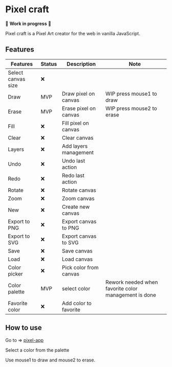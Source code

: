 # Pixel craft

:construction: **Work in progress** :construction:

Pixel craft is a Pixel Art creator for the web in vanilla JavaScript.

## Features

| Features | Status | Description | Note |
| ----------- | ----------- | ----------- | ----------- |
| Select canvas size | :x: | | |
| Draw | MVP | Draw pixel on canvas | WIP press mouse1 to draw |
| Erase | MVP | Erase pixel on canvas | WIP press mouse2 to erase |
| Fill | :x: | Fill pixel on canvas ||
| Clear | :x: | Clear canvas ||
| Layers| :x: | Add layers management ||
| Undo | :x: | Undo last action ||
| Redo | :x: | Redo last action ||
| Rotate | :x: | Rotate canvas ||
| Zoom | :x: | Zoom canvas ||
| New | :x: | Create new canvas ||
| Export to PNG | :x: | Export canvas to PNG ||
| Export to SVG | :x: | Export canvas to SVG ||
| Save | :x: | Save canvas ||
| Load | :x: | Load canvas ||
| Color picker | :x: | Pick color from canvas ||
| Color palette | MVP | select color | Rework needed when favorite color management is done |
| Favorite color | :x: | Add color to favorite ||

## How to use

Go to => [pixel-app](https://wmissary.github.io/pixel-art-app/)

Select a color from the palette

Use mouse1 to draw and mouse2 to erase.
